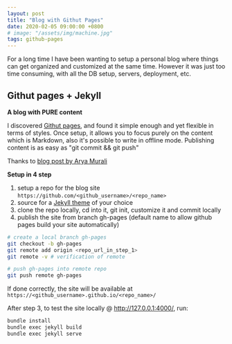 ```yaml
---
layout: post
title: "Blog with Githut Pages"
date: 2020-02-05 09:00:00 +0800
# image: "/assets/img/machine.jpg"
tags: github-pages
---
```


For a long time I have been wanting to setup a personal blog where things can get organized and customized at the same time.
However it was just too time consuming, with all the DB setup, servers, deployment, etc.

## Githut pages + Jekyll

**A blog with PURE content**

I discovered [Githut pages](https://help.github.com/en/github/working-with-github-pages/creating-a-github-pages-site), and found it simple enough and yet flexible in terms of styles.
Once setup, it allows you to focus purely on the content which is Markdown, also it's possible to write in offline mode. Publishing content is as easy as "git commit && git push"

Thanks to [blog post by Arya Murali](https://medium.com/20percentwork/creating-your-blog-for-free-using-jekyll-github-pages-dba37272730a)


**Setup in 4 step**

1. setup a repo for the blog site
   `https://github.com/<github_username>/<repo_name>`
2. source for a [Jekyll theme](https://jekyllrb.com/docs/themes/) of your choice
3. clone the repo locally, cd into it, git init, customize it and commit locally
4. publish the site from branch gh-pages (default name to allow github pages build your site automatically)

```bash
# create a local branch gh-pages
git checkout -b gh-pages
git remote add origin <repo_url_in_step_1>
git remote -v # verification of remote

# push gh-pages into remote repo
git push remote gh-pages
```

If done correctly, the site will be available at
`https://<github_username>.github.io/<repo_name>/`

After step 3, to test the site locally @ http://127.0.0.1:4000/, run:

```bash
bundle install
bundle exec jekyll build
bundle exec jekyll serve
```

